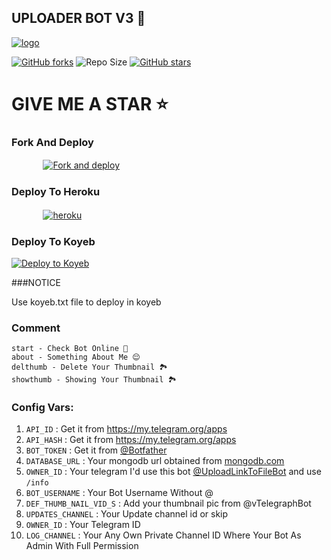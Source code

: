 ## UPLOADER BOT V3 🚀


[![logo](https://te.legra.ph/file/82c925ccc38606d837831.jpg)](https://telegram.dog/UploadLinkToFileBot)

[![GitHub forks](https://img.shields.io/github/forks/LISA-KOREA/UPLOADER-BOT-V3?&style=flat-square&logo=github)](https://github.com/LISA-KOREA/UPLOADER-BOT-V2/fork)
![Repo Size](https://img.shields.io/github/repo-size/LISA-KOREA/UPLOADER-BOT-V3?&style=flat-square&logo=github)
[![GitHub stars](https://img.shields.io/github/stars/LISA-KOREA/UPLOADER-BOT-V3?&style=flat-square&logo=github)](https://github.com/LISA-KOREA/UPLOADER-BOT-V2/stargazers)

  
# GIVE ME A STAR ⭐

### Fork And Deploy

  ㅤ ㅤ   ㅤ <a href="https://github.com/LISA-KOREA/UPLOADER-BOT-V3/fork"><img alt="Fork and deploy" src="https://img.shields.io/badge/-Fork%20And%20Deploy-black?style=for-the-badge&logo=github&logoColor=white"/></a> 

### Deploy To Heroku

  ㅤ ㅤ   ㅤ <a href="https://dashboard.heroku.com/new?template=https%3A%2F%2Fgithub.com%2FLISA-KOREA%2FUPLOADER-BOT-V3"><img alt="heroku" src="https://img.shields.io/badge/-Deploy%20To%20Heroku-purple?style=for-the-badge&logo=heroku&logoColor=white"/></a> 

### Deploy To Koyeb

[![Deploy to Koyeb](https://www.koyeb.com/static/images/deploy/button.svg)](https://app.koyeb.com/deploy?type=git&repository=github.com/LISA-KOREA/UPLOADER-BOT-V3&branch=main&name=UPLOADER-BOT-V3)

###NOTICE

Use koyeb.txt file to deploy in koyeb

### Comment

```
start - Check Bot Online 🔔
about - Something About Me 😌
delthumb - Delete Your Thumbnail 🏞
showthumb - Showing Your Thumbnail 🏞
```


### Config Vars:

1. `API_ID` : Get it from https://my.telegram.org/apps 
2. `API_HASH` : Get it from https://my.telegram.org/apps
3. `BOT_TOKEN` : Get it from [@Botfather](https://t.me/botfather)
4. `DATABASE_URL` : Your mongodb url obtained from [mongodb.com](https://www.mongodb.com)
5. `OWNER_ID` : Your telegram I'd use this bot [@UploadLinkToFileBot](https://telegram.dog/UploadLinkToFileBot) and use `/info`
6. `BOT_USERNAME` : Your Bot Username Without @
7. `DEF_THUMB_NAIL_VID_S` : Add your thumbnail pic from @vTelegraphBot
8. `UPDATES_CHANNEL` : Your Update channel id or skip
9. `OWNER_ID` : Your Telegram ID
10. `LOG_CHANNEL` : Your Any Own Private Channel ID Where Your Bot As Admin With Full Permission
